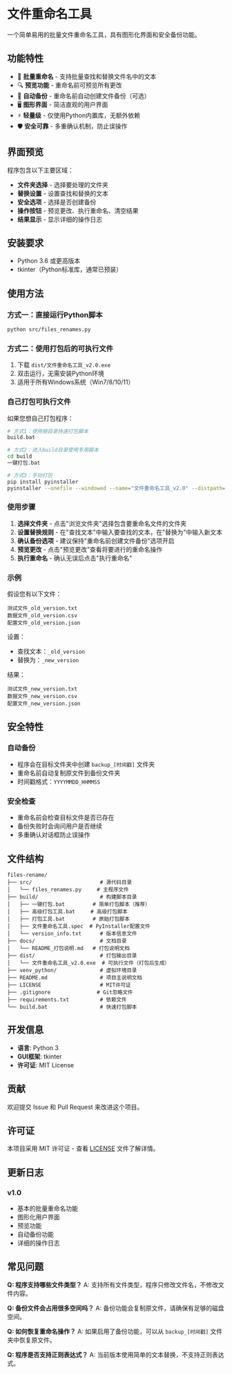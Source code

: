 # 文件重命名工具

一个简单易用的批量文件重命名工具，具有图形化界面和安全备份功能。

## 功能特性

- 🎯 **批量重命名** - 支持批量查找和替换文件名中的文本
- 🔍 **预览功能** - 重命名前可预览所有更改
- 💾 **自动备份** - 重命名前自动创建文件备份（可选）
- 🖥️ **图形界面** - 简洁直观的用户界面
- ⚡ **轻量级** - 仅使用Python内置库，无额外依赖
- 🛡️ **安全可靠** - 多重确认机制，防止误操作

## 界面预览

程序包含以下主要区域：
- **文件夹选择** - 选择要处理的文件夹
- **替换设置** - 设置查找和替换的文本
- **安全选项** - 选择是否创建备份
- **操作按钮** - 预览更改、执行重命名、清空结果
- **结果显示** - 显示详细的操作日志

## 安装要求

- Python 3.6 或更高版本
- tkinter（Python标准库，通常已预装）

## 使用方法

### 方式一：直接运行Python脚本
```bash
python src/files_renames.py
```

### 方式二：使用打包后的可执行文件
1. 下载 `dist/文件重命名工具_v2.0.exe`
2. 双击运行，无需安装Python环境
3. 适用于所有Windows系统（Win7/8/10/11）

### 自己打包可执行文件
如果您想自己打包程序：
```bash
# 方式1：使用根目录快速打包脚本
build.bat

# 方式2：进入build目录使用专用脚本
cd build
一键打包.bat

# 方式3：手动打包
pip install pyinstaller
pyinstaller --onefile --windowed --name="文件重命名工具_v2.0" --distpath="dist" "src/files_renames.py"
```

### 使用步骤

1. **选择文件夹** - 点击"浏览文件夹"选择包含要重命名文件的文件夹
2. **设置替换规则** - 在"查找文本"中输入要查找的文本，在"替换为"中输入新文本
3. **确认备份选项** - 建议保持"重命名前创建文件备份"选项开启
4. **预览更改** - 点击"预览更改"查看将要进行的重命名操作
5. **执行重命名** - 确认无误后点击"执行重命名"

### 示例

假设您有以下文件：
```
测试文件_old_version.txt
数据文件_old_version.csv
配置文件_old_version.json
```

设置：
- 查找文本：`_old_version`
- 替换为：`_new_version`

结果：
```
测试文件_new_version.txt
数据文件_new_version.csv
配置文件_new_version.json
```

## 安全特性

### 自动备份
- 程序会在目标文件夹中创建 `backup_[时间戳]` 文件夹
- 重命名前自动复制原文件到备份文件夹
- 时间戳格式：`YYYYMMDD_HHMMSS`

### 安全检查
- 重命名前会检查目标文件是否已存在
- 备份失败时会询问用户是否继续
- 多重确认对话框防止误操作

## 文件结构

```
files-rename/
├── src/                      # 源代码目录
│   └── files_renames.py     # 主程序文件
├── build/                    # 构建脚本目录
│   ├── 一键打包.bat         # 简单打包脚本（推荐）
│   ├── 高级打包工具.bat     # 高级打包脚本
│   ├── 打包工具.bat         # 原始打包脚本
│   ├── 文件重命名工具.spec  # PyInstaller配置文件
│   └── version_info.txt      # 版本信息文件
├── docs/                     # 文档目录
│   └── README_打包说明.md   # 打包说明文档
├── dist/                     # 打包输出目录
│   └── 文件重命名工具_v2.0.exe  # 可执行文件（打包后生成）
├── venv_python/              # 虚拟环境目录
├── README.md                 # 项目主说明文档
├── LICENSE                   # MIT许可证
├── .gitignore               # Git忽略文件
├── requirements.txt          # 依赖文件
└── build.bat                 # 快速打包脚本
```

## 开发信息

- **语言**: Python 3
- **GUI框架**: tkinter
- **许可证**: MIT License

## 贡献

欢迎提交 Issue 和 Pull Request 来改进这个项目。

## 许可证

本项目采用 MIT 许可证 - 查看 [LICENSE](LICENSE) 文件了解详情。

## 更新日志

### v1.0
- 基本的批量重命名功能
- 图形化用户界面
- 预览功能
- 自动备份功能
- 详细的操作日志

## 常见问题

**Q: 程序支持哪些文件类型？**
A: 支持所有文件类型，程序只修改文件名，不修改文件内容。

**Q: 备份文件会占用很多空间吗？**
A: 备份功能会复制原文件，请确保有足够的磁盘空间。

**Q: 如何恢复重命名操作？**
A: 如果启用了备份功能，可以从 `backup_[时间戳]` 文件夹中恢复原文件。

**Q: 程序是否支持正则表达式？**
A: 当前版本使用简单的文本替换，不支持正则表达式。
